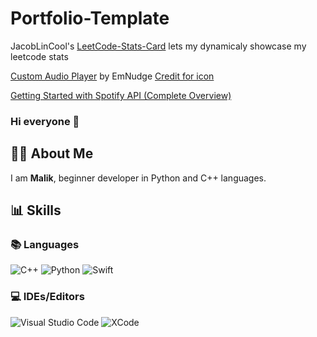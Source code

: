 # Portfolio-Template


JacobLinCool's [LeetCode-Stats-Card](https://github.com/JacobLinCool/LeetCode-Stats-Card) lets my dynamicaly showcase my leetcode stats

[Custom Audio Player](https://codepen.io/EmNudge/pen/rRbLJQhttps://codepen.io/EmNudge/pen/rRbLJQ) by EmNudge
[Credit for icon](https://saeedalipoor.github.io/icono/)

[Getting Started with Spotify API (Complete Overview)](https://www.youtube.com/watch?v=c5sWvP9h3s8)

### Hi everyone 👋

## 🧑🏻‍ About Me

I am **Malik**, beginner developer in Python and C++ languages.

## 📊 Skills

### 📚 Languages

![C++](https://img.shields.io/badge/c++-%2300599C.svg?style=for-the-badge&logo=c%2B%2B&logoColor=white)
![Python](https://img.shields.io/badge/python-3670A0?style=for-the-badge&logo=python&logoColor=ffdd54)
![Swift](https://img.shields.io/badge/swift-000000?style=for-the-badge&logo=swift&logoColor=DF5c43)


### 💻 IDEs/Editors
![Visual Studio Code](https://img.shields.io/badge/Visual%20Studio%20Code-0078d7.svg?style=for-the-badge&logo=visual-studio-code&logoColor=white)
![XCode]()



<!--
**Malikfal/Malikfal** is a ✨ _special_ ✨ repository because its `README.md` (this file) appears on your GitHub profile.

Here are some ideas to get you started:

- 🔭 I’m currently working on ...
- 🌱 I’m currently learning ...
- 👯 I’m looking to collaborate on ...
- 🤔 I’m looking for help with ...
- 💬 Ask me about ...
- 📫 How to reach me: malikfalana@icloud.com
- 😄 Pronouns: He/Him/His
- ⚡ Fun fact: ...
-->
